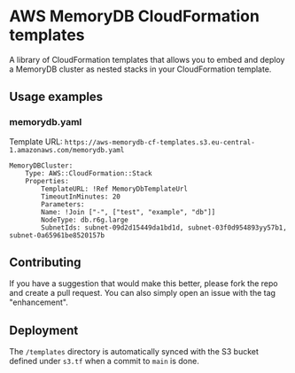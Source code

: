# AWS MemoryDB CloudFormation templates

A library of CloudFormation templates that allows you to embed and deploy a MemoryDB cluster as nested stacks in your CloudFormation template.

## Usage examples

### memorydb.yaml

Template URL: `https://aws-memorydb-cf-templates.s3.eu-central-1.amazonaws.com/memorydb.yaml`

```
MemoryDBCluster:
    Type: AWS::CloudFormation::Stack
    Properties:
        TemplateURL: !Ref MemoryDbTemplateUrl
        TimeoutInMinutes: 20
        Parameters:
        Name: !Join ["-", ["test", "example", "db"]]
        NodeType: db.r6g.large
        SubnetIds: subnet-09d2d15449da1bd1d, subnet-03f0d954893yy57b1, subnet-0a65961be8520157b
```

## Contributing

If you have a suggestion that would make this better, please fork the repo and create a pull request. You can also simply open an issue with the tag "enhancement".

## Deployment

The `/templates` directory is automatically synced with the S3 bucket defined under `s3.tf` when a commit to `main` is done.
